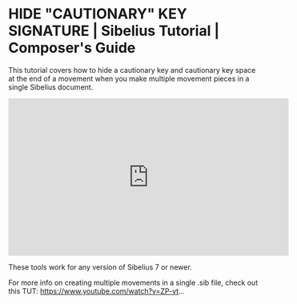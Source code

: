 # HIDE "CAUTIONARY" KEY SIGNATURE | Sibelius Tutorial | Composer's Guide

This tutorial covers how to hide a cautionary key and cautionary key space at the end of a movement when you make multiple movement pieces in a single Sibelius document. 

<iframe width="560" height="315" src="https://www.youtube.com/embed/0Ahhqx3Zvls" title="YouTube video player" frameborder="0" allow="accelerometer; autoplay; clipboard-write; encrypted-media; gyroscope; picture-in-picture" allowfullscreen></iframe>

These tools work for any version of Sibelius 7 or newer.

For more info on creating multiple movements in a single .sib file, check out this TUT:
https://www.youtube.com/watch?v=ZP-vt...
